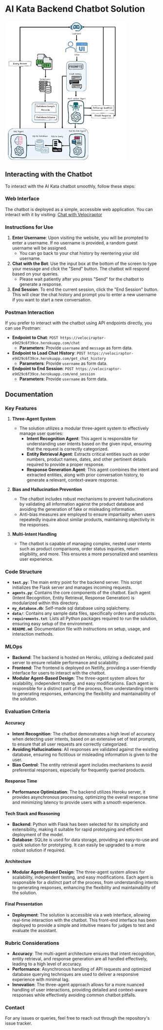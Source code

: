 # AI Kata Backend Chatbot Solution

<img src="Flowchart.png" alt="alt text" width="400"/>

## Interacting with the Chatbot

To interact with the AI Kata chatbot smoothly, follow these steps:

### Web Interface
The chatbot is deployed as a simple, accessible web application. You can interact with it by visiting:
[Chat with Velociraptor](https://chatwithvelociraptor.netlify.app/)

### Instructions for Use
1. **Enter Username**: Upon visiting the website, you will be prompted to enter a username. If no username is provided, a random guest username will be assigned.
   - You can go back to your chat history by reentering your old username.
2. **Chat with the Bot**: Use the input box at the bottom of the screen to type your message and click the "Send" button. The chatbot will respond based on your queries.
   - Please wait patiently after you press "Send" for the chatbot to generate a response.
3. **End Session**: To end the current session, click the "End Session" button. This will clear the chat history and prompt you to enter a new username if you want to start a new conversation.

### Postman Interaction
If you prefer to interact with the chatbot using API endpoints directly, you can use Postman:
- **Endpoint to Chat**: `POST https://velociraptor-e9d29c6f39ce.herokuapp.com/chat`
  - **Parameters**: Provide `username` and `message` as form data.
- **Endpoint to Load Chat History**: `POST https://velociraptor-e9d29c6f39ce.herokuapp.com/get_chat_history`
  - **Parameters**: Provide `username` as form data.
- **Endpoint to End Session**: `POST https://velociraptor-e9d29c6f39ce.herokuapp.com/end_session`
  - **Parameters**: Provide `username` as form data.

## Documentation

### Key Features
1. **Three-Agent System**
   - The solution utilizes a modular three-agent system to effectively manage user queries:
     - **Intent Recognition Agent**: This agent is responsible for understanding user intents based on the given input, ensuring that the request is correctly categorized.
     - **Entity Retrieval Agent**: Extracts critical entities such as order numbers, product names, dates, and other pertinent details required to provide a proper response.
     - **Response Generation Agent**: This agent combines the intent and extracted entities, along with prior conversation history, to generate a relevant, context-aware response.

2. **Bias and Hallucination Prevention**
   - The chatbot includes robust mechanisms to prevent hallucinations by validating all information against the product database and avoiding the generation of fake or misleading information.
   - Anti-bias measures are employed to ensure impartiality when users repeatedly inquire about similar products, maintaining objectivity in the responses.

3. **Multi-Intent Handling**
   - The chatbot is capable of managing complex, nested user intents such as product comparisons, order status inquiries, return eligibility, and more. This ensures a more personalized and seamless user experience.

### Code Structure
- **`test.py`**: The main entry point for the backend server. This script initializes the Flask server and manages incoming requests.
- **`agents.py`**: Contains the core components of the chatbot. Each agent (Intent Recognition, Entity Retrieval, Response Generation) is modularized within this directory.
- **`my_database.db`**: Self-made sql database using sqlalchemy.
- **`data/`**: Contains any sample data files, specifically orders and products.
- **`requirements.txt`**: Lists all Python packages required to run the solution, ensuring easy setup of the environment.
- **`README.md`**: Documentation file with instructions on setup, usage, and interaction methods.

### MLOps
- **Backend**: The backend is hosted on Heroku, utilizing a dedicated paid server to ensure reliable performance and scalability.
- **Frontend**: The frontend is deployed on Netlify, providing a user-friendly interface for users to interact with the chatbot.
- **Modular Agent-Based Design**: The three-agent system allows for scalability, independent testing, and easy modifications. Each agent is responsible for a distinct part of the process, from understanding intents to generating responses, enhancing the flexibility and maintainability of the solution.

### Evaluation Criteria

#### Accuracy
- **Intent Recognition**: The chatbot demonstrates a high level of accuracy when detecting user intents, based on an extensive set of test prompts, to ensure that all user requests are correctly categorized.
- **Avoiding Hallucinations**: All responses are validated against the existing database, ensuring no fictitious or misleading information is given to the user.
- **Bias Control**: The entity retrieval agent includes mechanisms to avoid preferential responses, especially for frequently queried products.

#### Response Time
- **Performance Optimization**: The backend utilizes Heroku server, it provides asynchronous processing, optimizing the overall response time and minimizing latency to provide users with a smooth experience.

#### Tech Stack and Reasoning
- **Backend**: Python with Flask has been selected for its simplicity and extensibility, making it suitable for rapid prototyping and efficient deployment of the model.
- **Database**: SQLite is used for data storage, providing an easy-to-use and quick solution for prototyping. It can easily be upgraded to a more robust solution if required.

#### Architecture
- **Modular Agent-Based Design**: The three-agent system allows for scalability, independent testing, and easy modifications. Each agent is responsible for a distinct part of the process, from understanding intents to generating responses, enhancing the flexibility and maintainability of the solution.

#### Final Presentation
- **Deployment**: The solution is accessible via a web interface, allowing real-time interaction with the chatbot. This front-end interface has been deployed to provide a simple and intuitive means for judges to test and evaluate the assistant.

### Rubric Considerations
- **Accuracy**: The multi-agent architecture ensures that intent recognition, entity retrieval, and response generation are all handled effectively, leading to a high level of accuracy.
- **Performance**: Asynchronous handling of API requests and optimized database querying techniques are used to deliver a responsive experience with minimal lag.
- **Innovation**: The three-agent approach allows for a more nuanced handling of user interactions, providing detailed and context-aware responses while effectively avoiding common chatbot pitfalls.

### Contact
For any issues or queries, feel free to reach out through the repository's issue tracker.

